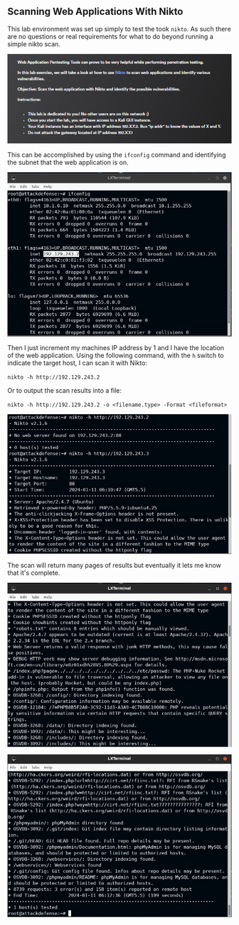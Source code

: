 ## **Scanning Web Applications With Nikto**

This lab environment was set up simply to test the took `nikto`. As such there are no questions or real requirements for what to do beyond running a simple nikto scan. 

![lab1 intro](/docs/assets/images/ewpt/labs/nikto/01.png)

This can be accomplished by using the `ifconfig` command and identifying the subnet that the web application is on. 

![ifconfig](/docs/assets/images/ewpt/labs/nikto/02.png)

Then I just increment my machines IP address by 1 and I have the location of the web application. Using the following command, with the `h` switch to indicate the target host, I can scan it with Nikto: 

`nikto -h http://192.129.243.2` 

Or to output the scan results into a file: 

`nikto -h http://192.129.243.2 -o <filename.type> -Format <fileformat>` 

![nikto command](/docs/assets/images/ewpt/labs/nikto/03.png)

The scan will return many pages of results but eventually it lets me know that it's complete. 

![output2](/docs/assets/images/ewpt/labs/nikto/04.png)

![complete](/docs/assets/images/ewpt/labs/nikto/05.png)
